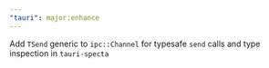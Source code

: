```yaml
---
"tauri": major:enhance
---
```


Add `TSend` generic to `ipc::Channel` for typesafe `send` calls and type inspection in `tauri-specta`

